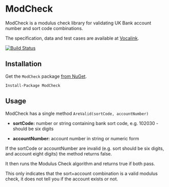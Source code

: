 
# ModCheck

ModCheck is a modulus check library for validating UK Bank account number and sort code combinations.

The specification, data and test cases are available at [Vocalink](https://www.vocalink.com/customer-support/modulus-checking/).


[![Build Status](https://travis-ci.org/conficient/ModCheck.png)](https://travis-ci.org/conficient/ModCheck)


## Installation
Get the `ModCheck` package [from NuGet](http://www.nuget.org/packages/ModCheck).

    Install-Package ModCheck

## Usage

ModCheck has a single method `AreValid(sortCode, accountNumber)`

 * **sortCode:**    number or string containing bank sort code, e.g. 102030 - should be six digits

 *  **accountNumber:**   account number in string or numeric form

If the sortCode or accountNumber are invalid (e.g. sort should be six digits, 
and account eight digits) the method returns false.

It then runs the Modulus Check algorithm and returns true if both pass.

This only indicates that the sort+account combination is a valid modulus check,
it does not tell you if the account exists or not.

